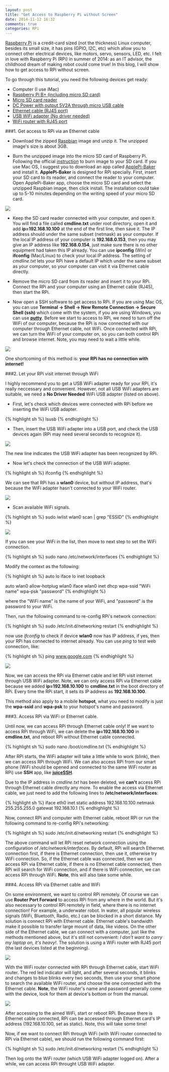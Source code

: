 ```yaml
---
layout: post
title: "Get Access to Raspberry Pi without Screen"
date: 2014-11-12 16:32
comments: true
categories: RPi
---
```

[Raspberry Pi](http://www.raspberrypi.org/) is a credit-card sized (not the thickness) Linux computer, besides its small size, it has pins (GPIO, I2C, etc) which allow you to connect other electrical devices, like motors, servo, sensors, LED, etc. I felt in love with Raspberry Pi (RPi) in summer of 2014: as an IT advisor, the childhood dream of making robot could come true! In this blog, I will show how to get access to RPi without screen. 

To go through this tutorial, you need the following devices get ready:

- Computer (I use iMac) 
- [Raspberry Pi B+ (including micro SD card)](http://www.ebay.com/itm/New-Raspberry-Pi-512MB-Model-B-B-Plus-Project-Board-Linux-System-Version-3-/231332852675?pt=LH_DefaultDomain_0&hash=item35dc8333c3)
- [Micro SD card reader](http://www.ebay.com/itm/USB-Memory-Card-Reader-Mini-Micro-SD-SDHC-MMC-MS-M2-TF-XD-CF-Mobile-Phone-Multi-/121540020677?pt=UK_Photography_MemoryCardReaders_RL&hash=item1c4c5989c5)
- [DC Power with output 5V2A through micro USB cable](http://www.ebay.com/itm/ORIGINAL-XIAOMI-5V-2A-10400mAh-Power-Bank-for-Smartphone-Tablet-Silver-/351195995514?pt=LH_DefaultDomain_0&hash=item51c4e99d7a)
- [Ethernet cable (RJ45 port)](http://www.ebay.com/itm/15-FT-foot-5M-RJ45-CAT5-5e-CAT5e-Ethernet-Network-Lan-Cable-Cord-blue-/351297695424?pt=LH_DefaultDomain_0&hash=item51caf96ec0) 
- [USB WiFi adapter (No driver needed)](http://www.ebay.com/itm/Latest-802-11n-USB-Wifi-Dongle-Adapter-for-Raspberry-Pi-Model-B-B-No-Driver-/391007534850?pt=UK_Computing_USB_Wi_Fi_Adapters_Dongles&hash=item5b09dd7f02) 
- [WiFi router with RJ45 port](http://item.taobao.com/item.htm?spm=a230r.1.14.41.0CKLBq&id=36874522573&ns=1&abbucket=13#detail)



###1. Get access to RPi via an Ethernet cable

- Download the zipped [Raspbian](http://downloads.raspberrypi.org/raspbian_latest) image and unzip it. The unzipped image's size is about 3GB.


- Burn the unzipped image into the micro SD card of Raspberry Pi. Following the official [instruction](http://www.raspberrypi.org/documentation/installation/installing-images/README.md) to burn image to your SD card. If you use Mac OS, I suggest you to download an app called [ApplePi-Baker](http://www.tweaking4all.com/hardware/raspberry-pi/macosx-apple-pi-baker/) and install it.  **ApplePi-Baker** is designed for RPi specially. First, insert your SD card to its reader, and connect the reader to your computer. Open ApplePi-Baker app, choose the micro SD card and select the unzipped Raspbian image, then click install. The installation could take up to 5-10 minutes depending on the writing speed of your micro SD card.

![]( /images/ApplePi_Baker.jpg )


- Keep the SD card reader connected with your computer, and open it. You will find a file called **cmdline.txt** under root directory, open it and add **ip=192.168.10.100** at the end of the first line, then save it. The IP address should under the same subset (netmask) as your computer. If the local IP address of your computer is **192.168.0.153**, then you may give an IP address like **192.168.0.154**, just make sure there is no other equipment had taken this IP already. You can use **ipconfig** (Win) or **ifconfig** (Mac/Linux) to check your local IP address. The setting of *cmdline.txt* lets your RPi have a default IP which under the same subset as your computer, so your computer can visit it via Ethernet cable directly. 

- Remove the micro SD card from its reader and insert it to your RPi. Connect the RPi and your computer using an Ethernet cable (RJ45), then start the RPi.  


- Now open a SSH software to get access to RPi. If you are using Mac OS, you can use **Terminal -> Shell -> New Remote Connection -> Secure Shell (ssh)** which come with the system, if you are using Windows, you can use  **[putty](http://www.chiark.greenend.org.uk/~sgtatham/putty/download.html)**.  Before we start to access to RPi, we need to turn off the WiFi of our computer, because the RPi is now connected with our computer through Ethernet cable, not WiFi. Once connected with RPi, we can turn the WiFi of your computer on, so you can both control RPi and browse internet. Note, you may need to wait a little while.

![]( /images/Teminal_remote_connection.png )

One shortcoming of this method is: **your RPi has no connection with internet!**
 
 
###2. Let your RPi visit internet through WiFi

I highly recommend you to get a USB WiFi adapter ready for your RPi, it's really neccessary and convenient. However, not all USB WiFi adapters are suitable, we need a **No Driver Needed** WiFi USB adapter (listed on above). 

- First, let's check which devices were connected with RPi before we inserting the WiFi USB adapter.

{% highlight sh %}
lsusb
{% endhighlight %}

- Then, insert the  USB WiFi adapter into a USB port, and check the USB devices again (RPi may need several seconds to recognize it).

![]( /images/lsusb_wifi.jpg )

The new line indicates the USB WiFi adapter has been recognized by RPi. 


- Now let's check the connection of the USB WiFi adapter.

{% highlight sh %}
ifconfig
{% endhighlight %}

We can see that RPi has a **wlan0** device, but without IP address, that's because the WiFi adapter hasn't connected to your WiFi router. 

![]( /images/ifconfig_wifi_0.jpg )


- Scan available WiFi signals.

{% highlight sh %}
sudo iwlist wlan0 scan | grep "ESSID"
{% endhighlight %}

![]( /images/wifi_scan.jpg )

If you can see your WiFi in the list, then move to next step to set the WiFi connection.

{% highlight sh %}
sudo nano /etc/network/interfaces
{% endhighlight %}

Modify the context as the following: 
  
{% highlight sh %}
auto lo
iface lo inet loopback

auto wlan0
allow-hotplug wlan0
iface wlan0 inet dhcp
wpa-ssid "WiFi name"
wpa-psk "password"
{% endhighlight %}


where the "WiFi name" is the name of your WiFi, and "password" is the password to your WiFi.

Then, run the following command to re-config RPi's network connection: 
  
{% highlight sh %}
sudo /etc/init.d/networking restart
{% endhighlight %}

now use *ifconfig* to check if device **wlan0** now has IP address, if yes, then your RPi has connected to internet already.  You can use *ping* to test web connection, like: 

{% highlight sh %}
ping www.google.com
{% endhighlight %}

![]( /images/ifconfig_ip.jpg )

Now, we can access the RPi via Ethernet cable and let RPi visit internet through USB WiFi adapter. Note, we can only access RPi via Ethernet cable because we added **ip=192.168.10.100** to **cmdline.txt** in the boot directory of RPi. Every time the RPi start, it sets its IP address as **192.168.10.100**.

This method also apply to a mobile **hotspot**, what you need to modify is just the **wpa-ssid** and **wpa-psk** to your hotspot's name and password. 


###3. Access RPi via WiFi or Ethernet cable.

Until now, we can access RPi through Ethernet cable only! If we want to access RPi through WiFi, we can delete the **ip=192.168.10.100** in **cmdline.txt**, and reboot RPi without Ethernet cable connected.

{% highlight sh %}
sudo nano /boot/cmdline.txt
{% endhighlight %}

After RPi starts, the WiFi adapter will take a little while to work (blink), then we can access RPi through WiFi. We can also access RPi from our smart phone (WiFi should be opened and connected to the same WiFi router as RPi) use **SSH** app, like **[juiceSSH](https://juicessh.com/)**.

Due to the IP address in *cmdline.txt* has been deleted, we **can't** access RPi through Ethernet cable directly any more. To enable the access via Ethernet cable, we just need to add the following lines to **/etc/network/interfaces**: 

{% highlight sh %}
iface eth0 inet static
address 192.168.10.100
netmask 255.255.255.0
gatewat 192.168.10.1
{% endhighlight %}

Now, connect RPi and computer with Ethernet cable, reboot RPi or run the following command to re-config RPi's networking:

{% highlight sh %}
sudo /etc/init.d/networking restart
{% endhighlight %}

The above command will let RPi reset network connection using the configuration of */etc/network/interfaces*. By default, RPi will search Ethernet connection first, if there is Ethernet connection, then use it, otherwise try WiFi connection. So, if the Ethernet cable was connected, then we can access RPi via Ethernet cable, if there is no Ethernet cable connected, then RPi will search for WiFi connection, and if there is WiFi connection, we can access RPi through WiFi. **Note**, this will also take some while.

###4. Access RPi via Ethernet cable and WiFi

On some environment, we want to control RPi remotely. Of course we can use **Router Port Forward** to access RPi from any where in the world. But it's also necessary to control RPi remotely in field, where there is no internet connection! For example, a underwater robot. In water, all popular wireless signals (WiFi, Bluetooth, Radio, etc.) can be blocked in a short distance. My solution is connect RPi with Ethernet cable. Ethernet cable's bandwidth make it possible to transfer large mount of data, like videos. On the other side of the Ethernet cable, we can connect with a computer, just like the methods mentioned above, but it's still not convenient: *I don't want to carry my laptop on, it's heavy!*. The solution is using a WiFi router with RJ45 port (the last devices listed at the beginning). 

![]( /images/ZTE_AR350.jpg )


With the WiFi router connected with RPi through Ethernet cable, start WiFi router. The red led indicator will light, and after several seconds, it blinks and changes to blue blinks every two seconds, then use your smart phone to search the available WiFi router, and choose the one connected with the Ethernet cable. **Note**, the WiFi router's name and password generally come with the device, look for them at device's bottom or from the manual. 

![]( /images/RPi_Ethernet_WiFi.jpg )


After accessing to the aimed WiFi, start or reboot RPi. Because there is Ethernet cable connected, RPi can be accessed through Ethernet card's IP address (192.168.10.100, set as static). Note, this will take some time!


Now, if we want to connect RPi through WiFi (with WiFi router connected to RPi via Ethernet cable), we should run the following command first: 



{% highlight sh %}
sudo /etc/init.d/networking restart
{% endhighlight %}

Then log onto the WiFi router (which USB WiFi adapter logged on). After a while, we can access RPi throught USB WiFi adapter.












 
 
